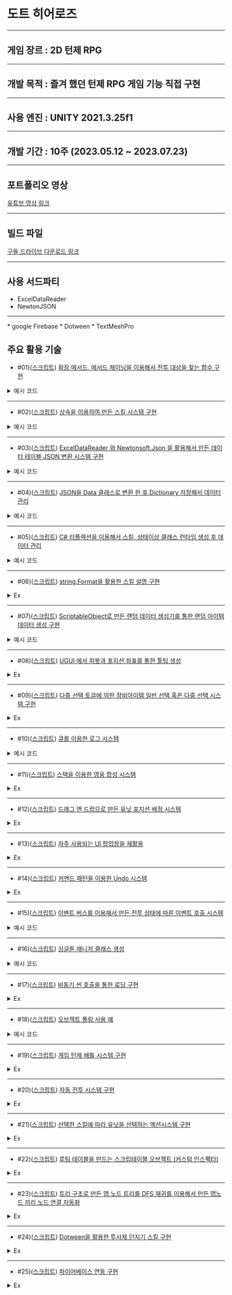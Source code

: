 도트 히어로즈
===

<hr/>

게임 장르 : 2D 턴제 RPG
---
<hr/>

개발 목적 : 즐겨 했던 턴제 RPG 게임 기능 직접 구현
---
<hr/>

사용 엔진 : UNITY 2021.3.25f1
---

<hr/>

개발 기간 : 10주 (2023.05.12 ~ 2023.07.23)
---

<hr/>

포트폴리오 영상
---
[유튜브 영상 링크](https://www.youtube.com/watch?v=ZACqozWcwWE&ab_channel=%EB%85%B8%EC%96%B4%EC%9D%B4)

<hr/>

빌드 파일
---
[구들 드라이브 다운로드 링크](https://drive.google.com/file/d/1AINMf5aS2t6UDCPbDsIh2ihyqnkEpRmg/view?usp=sharing)

<hr/>

사용 서드파티
---
* ExcelDataReader
* NewtonJSON

<hr/>
* google Firebase
* Dotween
* TextMeshPro

주요 활용 기술
---
* #01)([스크립트](https://github.com/dkckacka1/DotHeros-2DPortfolio-/blob/main/Portfolio_2D/Assets/02.%20Script/Battle/Unit/SkillSystem/BattleTargetSetExtensions.cs)) [확장 메서드, 메서드 체이닝을 이용해서 전투 대상을 찾는 함수 구현](https://copractice.tistory.com/47)

<details>
<summary>예시 코드</summary>
  
```csharp
public override IEnumerable<BattleUnit> SetTarget(BattleUnit actionUnit, List<GridPosition> targetUnits)
{
    // 적군에서 가장 체력 낮은 적을 타겟으로 잡음
    return targetUnits.GetEnemyTarget(actionUnit, this).OrderLowHealth().GetTargetNum(this).SelectBattleUnit();
}
```

</details>

---
* #02)([스크립트](https://github.com/dkckacka1/DotHeros-2DPortfolio-/blob/main/Portfolio_2D/Assets/02.%20Script/Battle/Unit/SkillSystem/Skill.cs)) [상속을 이용하여 만든 스킬 시스템 구현](https://copractice.tistory.com/60)

<details>
<summary>예시 코드</summary>
  
```csharp
public abstract class Skill
{
    protected SkillData skillData;                                  // 스킬 데이터

    public SkillData GetData => skillData;                          // 스킬 데이터를 리턴한다.
    public Sprite skillSprite;                                      // 스킬의 이미지를 표기할 스프라이트
    public List<Condition> conditionList = new List<Condition>() { null, null, null };  // 스킬이 가지고있는 상태이상

    public Skill(SkillData skillData)
    {
        // 데이터를 참조한다.
        this.skillData = skillData;
        // 스프라이트 이미지를 가져온다.
        this.skillSprite = GameManager.Instance.GetSprite(skillData.skillIconSpriteName);


        if (skillData.conditinID_1 != -1)
            // 스킬 데이터에서 상태이상이 존재하면
        {
            if (GameManager.Instance.TryGetCondition(skillData.conditinID_1, out Condition condition_1))
                // 상태이상을 가져와 리스트에 넣어준다.
            {
                conditionList[0] = condition_1;
            }
            else
                // 상태이상이 존재 하지 않으면
            {
                // null 값 넣기
                conditionList[0] = null;
            }
        }
        else
        // 스킬 데이터에서 상태이상이 존재하지 않으면
        {
            // null 값 넣기
            conditionList[0] = null;
        }

        if (skillData.conditinID_2 != -1)
        {
            if (GameManager.Instance.TryGetCondition(skillData.conditinID_2, out Condition condition_2))
            {
                conditionList[1] = condition_2;
            }
            else
            {
                conditionList[1] = null;
            }
        }
        else
        {
            conditionList[1] = null;
        }

        if (skillData.conditinID_3 != -1)
        {
            if (GameManager.Instance.TryGetCondition(skillData.conditinID_3, out Condition condition_3))
            {
                conditionList[2] = condition_3;
            }
            else
            {
                conditionList[2] = null;
            }
        }
        else
        {
            conditionList[2] = null;
        }
    }

    // ORDER : #06) string.Format을 활용한 스킬 설명 구현
    // 스킬 설명을 보여준다.
    public virtual string GetDesc(int skillLevel)
    {
        string desc = string.Empty;
        object[] values = GetLevelValue(); // 스킬 레벨에 의해 변경될 수치들

        if (values.Length == 0)
            // 변경될 수치가 없다면
        {
            // 스킬 설명을 그대로 리턴
            desc = GetData.skillDesc;
        }
        else
            // 변경될 수치가 있다면
        {
            float[] SetSkillLevelValues = values.Select(value => (float)value * skillLevel).ToArray();
            // 스킬 설명을 string.format 방식으로 가져온다.
            // Cast<object>().ToArray()를 하지않으면 컴파일러가 SetSkillLevelValues을 배열이 아닌 하나의 오브젝트로 판단하여
            // public static String Format(String format, object arg0); 함수를 호출해버린다.
            // Cast<object>().ToArray()를 사용해야
            // public static String Format(String format, params object[] args); 함수를 호출한다.
            desc = string.Format(GetData.skillDesc, SetSkillLevelValues.Cast<object>().ToArray());
        }

        return desc;
    }

    // 스킬을 사용할때 호출되는 가상 함수
    public virtual void Action(object sender, SkillActionEventArgs e)
    {
        // 스킬을 사용하면 로그에 등록된다.
        BattleManager.UIManager.AddLog(GetLogString(e));
    }

    // 로그에 등록될 로그 정보를 만드는 순수 가상 함수
    protected abstract string GetLogString(SkillActionEventArgs e);

    // 스킬 데이터에서 수치를 가져온다.
    private object[] GetLevelValue()
    {
        List<object> levelValues = new List<object>();
        if (GetData.skillLevelValue_1 != 0)
        {
            levelValues.Add(GetData.skillLevelValue_1);
        }

        if (GetData.skillLevelValue_2 != 0)
        {
            levelValues.Add(GetData.skillLevelValue_2);
        }

        if (GetData.skillLevelValue_3 != 0)
        {
            levelValues.Add(GetData.skillLevelValue_3);
        }

        return levelValues.ToArray();
    }
} 
```

</details>

---
* #03)([스크립트](https://github.com/dkckacka1/DotHeros-2DPortfolio-/blob/main/Portfolio_2D/Assets/02.%20Script/Core/Editor/TableToJson.cs)) [ExcelDataReader 와 Newtonsoft.Json 을 활용해서 만든 데이터 테이블 JSON 변환 시스템 구현](https://copractice.tistory.com/61)

<details>
<summary>예시 코드</summary>
  
```csharp
 // 엑셀에서 읽은 정보를 토대로 JSON파일을 생성합니다.
  private static bool WriteJson(DataTableReader reader, int rowCount, string excelPath)
  {
      using (var writer = new JsonTextWriter(File.CreateText(Application.dataPath + Constant.ResorucesDataPath + excelPath + ".json")))
          // JSON 쓰기를 실행합니다.
      {
          // JSON 파일의 속성 이름을 가져옵니다.
          List<string> propertyList = new List<string>();
  
          // 첫번째 행을 읽어옵니다.
          reader.Read();
          for (int i = 0; i < rowCount; i++)
          {
              try
              {
                  // 첫번째 행은 변수의 이름이므로 속성리스트에 넣어줍니다.
                  propertyList.Add(reader.GetString(i));
              }
              catch (InvalidCastException)
              {
                  Debug.LogError("Invalid data type.");
                  return false;
              }
          }
  
          // JSON파일을 만들때 읽기 쉽게 만듭니다.
          writer.Formatting = Formatting.Indented;
          // JSON을 배열값으로 만듭니다.
          writer.WriteStartArray();
          do
          {
              while (reader.Read())
                  // 행을 읽습니다.
              {
                  writer.WriteStartObject();
                  // JSON의 요소를 만듭니다.
                  for (int i = 0; i < propertyList.Count; i++)
                  {
                      writer.WritePropertyName(propertyList[i]);
                      // 각 행열에 맞는 속성값을 가져옵니다.
                      if (int.TryParse(reader.GetValue(i).ToString(), out int intValue))
                          // 가져온 값이 int형인지 확인
                      {
                          // 값을 int형으로 넣어줍니다.
                          writer.WriteValue(intValue);
                      }
                      else if (bool.TryParse(reader.GetValue(i).ToString(), out bool boolValue))
                          // 가져온 값이 bool형인지 확인
                      {
                          // 값을 bool 형으로 넣어줍니다.
                          writer.WriteValue(boolValue);
                      }
                      else if (float.TryParse(reader.GetValue(i).ToString(), out float floatValue))
                          // 가져온 값이 float 형인지 확인
                      {
                          // 값을 float형으로 넣어줍니다.
                          writer.WriteValue(floatValue);
                      }
                      else
                      {
                          // 어떠한 것도 아니라면 문자열형태로 넣어줍니다.
                          writer.WriteValue(reader.GetString(i));
                      }
                  }
  
                  //배열에 요소를 채워 넣습니다.
                  writer.WriteEndObject();
              }
          }
          // 다음행이 존재하지 않을 때 까지 반복합니다
          while (reader.NextResult());
          // JSON 배열 작성을 종료합니다.
          writer.WriteEndArray();
          return true;
      }
  }
```

</details>

---
* #04)([스크립트](https://github.com/dkckacka1/DotHeros-2DPortfolio-/blob/b66275919473052e85dca84890841800e42a5f15/Portfolio_2D/Assets/02.%20Script/Core/GameManager/ResourcesLoader.cs#L63C1-L63C1)) [JSON을 Data 클래스로 변환 한 후 Dictionary 저장해서 데이터 관리](https://copractice.tistory.com/62)

<details>
<summary>예시 코드</summary>
  
```csharp
  // 데이터 타입을 로드합니다
  private static void LoadData<T>(Dictionary<int, Data> dataDic, string jsonPath) where T : Data
  {
      // JSON 파일을 로드 하기위해 TextAsset 타입으로 로드합니다.
      var json = Resources.Load<TextAsset>(jsonPath);
      // 가져온 TextAsset를 가져와서 Data타입으로 역직렬화 합니다.
      var datas = JsonConvert.DeserializeObject<T[]>(json.text);

      // 역직렬화한 Data타입을 Dic에 넣어줍니다.
      foreach (var data in datas)
      {
          dataDic.Add(data.ID, data);
      }
  }
```

</details>

---
* #05)([스크립트](https://github.com/dkckacka1/DotHeros-2DPortfolio-/blob/b66275919473052e85dca84890841800e42a5f15/Portfolio_2D/Assets/02.%20Script/Core/GameManager/GameManager.cs#L385)) [C# 리플렉션을 이용해서 스킬, 상태이상 클래스 런타임 생성 후 데이터 관리](https://copractice.tistory.com/63)

<details>
<summary>예시 코드</summary>
  
```csharp
// 스킬 데이터로 스킬 클래스 생성
  private void LoadSkill()
  {
      foreach (var data in GetDatas<SkillData>())
      {
          SkillData skillData = (data as SkillData);
          // 데이터의 스킬 클래스 이름으로 스킬 클래스 타입 가져오기
          var type = Type.GetType("Portfolio.skill." + (data as SkillData).skillClassName);
          // 만들 클래스
          object obj = null;
          switch (skillData.skillType)
          {
              case eSkillType.ActiveSkill:
                  {
                      // 만든 타입으로 클래스를 런타임 생성한 후 스킬 Dic 에 넣어준다.
                      obj = Activator.CreateInstance(type, skillData as ActiveSkillData);
                      skillDictionary.Add(data.ID, obj as ActiveSkill);
                  }
                  break;
              case eSkillType.PassiveSkill:
                  {
                      // 만든 타입으로 클래스를 런타임 생성한 후 스킬 Dic 에 넣어준다.
                      obj = Activator.CreateInstance(type, skillData as PassiveSkillData);
                      skillDictionary.Add(data.ID, obj as PassiveSkill);
                  }
                  break;
              default:
                  Debug.LogWarning("unknownType");
                  break;
          }
      }
  }
```

</details>

---
* #06)([스크립트](https://github.com/dkckacka1/DotHeros-2DPortfolio-/blob/b66275919473052e85dca84890841800e42a5f15/Portfolio_2D/Assets/02.%20Script/Battle/Unit/SkillSystem/Skill.cs#L87)) [string.Format을 활용한 스킬 설명 구현](https://copractice.tistory.com/64)

<details>
<summary>Ex</summary>
  
![#6](https://github.com/dkckacka1/DotHeros-2DPortfolio-/assets/125544460/1dd11497-3c97-4ac4-be72-2e4e5faa055b)


</details>

---
* #07)([스크립트](https://github.com/dkckacka1/DotHeros-2DPortfolio-/blob/main/Portfolio_2D/Assets/02.%20Script/Core/GameManager/ItemGenerator.cs)) [ScriptableObject로 만든 랜덤 데이터 생성기를 통한 랜덤 아이템 데이터 생성 구현](https://copractice.tistory.com/65)

<details>
<summary>예시 코드</summary>
  
```csharp
public class ItemGenerator : MonoBehaviour
{
    [SerializeField] EquipmentCreateData normalCreateData;      // 평범 등급 아이템 랜덤 데이타 생성기
    [SerializeField] EquipmentCreateData rareCreateData;        // 희귀 등급 아이템 랜덤 데이타 생성기
    [SerializeField] EquipmentCreateData uniqueCreateData;      // 고유 등급 아이템 랜덤 데이타 생성기
    [SerializeField] EquipmentCreateData legendaryCreateData;   // 전설 등급 아이템 랜덤 데이타 생성기

    // 장비 데이타를 생성하는 클래스 new() 제한자를 넣어야 클래스를 생성할 수 있다.
    public T CreateEquipmentItemData<T>(eGradeType itemGrade) where T : EquipmentItemData, new()
    {
        // 새로운 클래스
        T newData = new T();
        EquipmentCreateData creator = null;

        newData.equipmentGrade = itemGrade;

        // 만들 려는 등급에 맞는 랜덤 데이터 생성기를 참조한다.
        switch (itemGrade)
        {
            case eGradeType.Normal:
                creator = this.normalCreateData;
                break;
            case eGradeType.Rare:
                creator = this.rareCreateData;
                break;
            case eGradeType.Unique:
                creator = this.uniqueCreateData;
                break;
            case eGradeType.Legendary:
                creator = this.legendaryCreateData;
                break;
            default:
                Debug.LogWarning("CreateItem Error #1");
                return null;
        }

        if (newData is WeaponData)
            // 만들려는 데이터가 무기데이터 라면
        {
            // 주 스텟은 공격력, 랜덤한 능력치 입력
            SetNewPropertyRound(ref (newData as WeaponData).attackPoint, creator.attackPoint.min, creator.attackPoint.max);
            newData.equipmentType = eEquipmentItemType.Weapon;
        }
        else if (newData is HelmetData)
            // 만들려는 데이터가 헬멧데이터 라면
        {
            // 주 스텟은 생명력, 랜덤한 능력치 입력
            SetNewPropertyRound(ref (newData as HelmetData).healthPoint, creator.healthPoint.min, creator.healthPoint.max);
            newData.equipmentType = eEquipmentItemType.Helmet;
        }
        else if (newData is ArmorData)
            // 만들려는 데이터가 갑옷데이터 라면
        {
            // 주 스텟은 방어력, 랜덤한 능력치 입력
            SetNewPropertyRound(ref (newData as ArmorData).defencePoint, creator.defencePoint.min, creator.defencePoint.max);
            newData.equipmentType = eEquipmentItemType.Armor;
        }
        else if (newData is ShoeData)
            // 만들려는 데이터가 신발데이터 라면
        {
            // 주 스텟은 속도, 랜덤한 능력치 입력
            SetNewPropertyRound(ref (newData as ShoeData).speed, creator.speed.min, creator.speed.max);
            newData.equipmentType = eEquipmentItemType.Shoe;
        }
        else if (newData is AmuletData)
            // 만들려는 데이터가 목걸이데이터 라면
        {
            // 주 스텟은 치명타 확률, 데미지, 랜덤한 능력치 입력
            SetNewProperty(ref (newData as AmuletData).criticalPercent, creator.criticalPercent.min, creator.criticalPercent.max);
            SetNewProperty(ref (newData as AmuletData).criticalDamage, creator.criticalDamage.min, creator.criticalDamage.max);
            newData.equipmentType = eEquipmentItemType.Amulet;
        }
        else if (newData is RingData)
            // 만들려는 데이터가 반지이데이터 라면
        {
            // 주 스텟은 효과 적중, 저항력, 랜덤한 능력치 입력
            SetNewProperty(ref (newData as RingData).effectHit, creator.effectHit.min, creator.effectHit.max);
            SetNewProperty(ref (newData as RingData).effectResistance, creator.effectRes.min, creator.effectRes.max);
            newData.equipmentType = eEquipmentItemType.Ring;
        }
        else
        {
            Debug.LogWarning("CreateItem Error #2");
            return null;
        }

        //랜덤한 세트 입력
        newData.setType = (eSetType)Random.Range(0, (int)eSetType.Count);
        return newData;
    }

    // 아이템 강화
    public void ReinforceEquipment(EquipmentItemData data)
    {
        // 강화 수치 증가
        data.reinforceCount++;

        // 각 아이템에 맞는 능력치 증가
        if (data is WeaponData)
        {
            (data as WeaponData).attackPoint = Mathf.Floor((data as WeaponData).attackPoint * 1.2f);
        }
        else if (data is ArmorData)
        {
            (data as ArmorData).defencePoint = Mathf.Floor((data as ArmorData).defencePoint * 1.2f);
        }
        else if (data is HelmetData)
        {
            (data as HelmetData).healthPoint = Mathf.Floor((data as HelmetData).healthPoint * 1.2f);

        }
        else if (data is ShoeData)
        {
            (data as ShoeData).speed = Mathf.Floor((data as ShoeData).speed * 1.1f);
        }
        else if (data is AmuletData)
        {
            (data as AmuletData).criticalPercent = (data as AmuletData).criticalPercent + 0.01f;
            (data as AmuletData).criticalDamage = (data as AmuletData).criticalDamage + 0.01f;

        }
        else if (data is RingData)
        {
            (data as RingData).effectHit = (data as RingData).effectHit + 0.01f;
            (data as RingData).effectResistance = (data as RingData).effectResistance + 0.01f;
        }

        // 강화 수치가 3늘어날때마다 옵션 스탯을 하나씩 부여한다.
        if (data.reinforceCount == 3)
        {
            AddOption(ref data.optionStat_1_Type, ref data.optionStat_1_value, GetEquipmentOptionStat(data), data.equipmentGrade);
        }
        else if (data.reinforceCount == 6)
        {
            AddOption(ref data.optionStat_2_Type, ref data.optionStat_2_value, GetEquipmentOptionStat(data), data.equipmentGrade);
        }
        else if (data.reinforceCount == 9)
        {
            AddOption(ref data.optionStat_3_Type, ref data.optionStat_3_value, GetEquipmentOptionStat(data), data.equipmentGrade);
        }
        else if (data.reinforceCount == 12)
        {
            AddOption(ref data.optionStat_4_Type, ref data.optionStat_4_value, GetEquipmentOptionStat(data), data.equipmentGrade);
        }
    }
```

</details>

---
* #08)([스크립트](https://github.com/dkckacka1/DotHeros-2DPortfolio-/blob/b66275919473052e85dca84890841800e42a5f15/Portfolio_2D/Assets/02.%20Script/Lobby/UI/InventoryPanel/InventoryPanel.cs#L66)) [UGUI 에서 피봇과 포지션 좌표를 통한 툴팁 생성](https://copractice.tistory.com/66)

<details>
<summary>Ex</summary>
  
![#8](https://github.com/dkckacka1/DotHeros-2DPortfolio-/assets/125544460/b39df7ac-075d-482b-99f5-038cbb2c6a7c)

</details>

---
* #09)([스크립트](https://github.com/dkckacka1/DotHeros-2DPortfolio-/blob/b66275919473052e85dca84890841800e42a5f15/Portfolio_2D/Assets/02.%20Script/Lobby/UI/InventoryPanel/EquipmentInventory.cs#L77)) [다중 선택 토글에 의한 장비아이템 일반 선택 혹은 다중 선택 시스템 구현](https://copractice.tistory.com/67)

<details>
<summary>Ex</summary>
  
![#9](https://github.com/dkckacka1/DotHeros-2DPortfolio-/assets/125544460/3028fbff-a6e4-409e-b511-b4b3d7553578)

</details>

---
* #10)([스크립트](https://github.com/dkckacka1/DotHeros-2DPortfolio-/blob/main/Portfolio_2D/Assets/02.%20Script/Battle/UI/BattleLogUI.cs)) [큐를 이용한 로그 시스템](https://copractice.tistory.com/68)

<details>
<summary>예시 코드</summary>
  
```csharp
public class BattleLogUI : MonoBehaviour
{
    [SerializeField] int logCount = 5;                          // 로그가 표시될 최대 갯수
    [SerializeField] TextMeshProUGUI logText;                   // 로그 텍스트

    private Queue<string> logQueue = new Queue<string>();       // 로그 큐

    private void Start()
    {
        // 로그를 초기화 한다.
        ResetLog();
    }

    // 로그를 업데이트 한다.
    private void UpdateLog()
    { 
        string logtxt = string.Empty;

        // 로그 큐를 순회하며 로그를 쌓는다.
        foreach (string log in logQueue)
        {
            logtxt += ("\n" + log);
        }

        // 로그 출력
        logText.text = logtxt;
    }

    // 로그를 더해준다.
    public void AddLog(string logText)
    {
        // 로그를 로그 큐에 넣는다.
        logQueue.Enqueue(logText);
        
        // 만약 로그큐가 최대 카운트를 넘어가면
        if (logQueue.Count > logCount)
        {
            // 가장 오래된 로그를 없애준다.
            logQueue.Dequeue();
        }

        // 로그를 업데이트 합니다.
        UpdateLog();
    }

    // 로그텍스트와 큐를 초기화한다.
    public void ResetLog()
    {
        logQueue.Clear();
        logText.text = "";
    }
}
```

</details>

---
* #11)([스크립트](https://github.com/dkckacka1/DotHeros-2DPortfolio-/blob/main/Portfolio_2D/Assets/02.%20Script/Lobby/UI/HeroPanel/CompositionPanel/UnitCompositionPanelUI.cs)) [스택을 이용한 영웅 합성 시스템](https://copractice.tistory.com/69)

<details>
<summary>Ex</summary>
  
![#11](https://github.com/dkckacka1/DotHeros-2DPortfolio-/assets/125544460/729f0a24-42f3-401c-96d6-1dc18f628ec7)

</details>

---
* #12)([스크립트](https://github.com/dkckacka1/DotHeros-2DPortfolio-/blob/main/Portfolio_2D/Assets/02.%20Script/WorldMap/UI/UnitSlotSelector_FormationPopup.cs)) [드래그 앤 드랍으로 만든 유닛 포지션 배정 시스템](https://copractice.tistory.com/70)

<details>
<summary>Ex</summary>
  
![#12](https://github.com/dkckacka1/DotHeros-2DPortfolio-/assets/125544460/224bd48d-5c42-4eb5-bc88-954dd662589c)

</details>

---
* #13)([스크립트](https://github.com/dkckacka1/DotHeros-2DPortfolio-/blob/b66275919473052e85dca84890841800e42a5f15/Portfolio_2D/Assets/02.%20Script/Core/GameManager/UIManager.cs#L81)) [자주 사용되는 UI 팝업창을 재활용](https://copractice.tistory.com/71)

<details>
<summary>Ex</summary>
  
![#13](https://github.com/dkckacka1/DotHeros-2DPortfolio-/assets/125544460/90c5387c-f1fa-45df-b579-bcbbdb51c8ac)

</details>

---
* #14)([스크립트](https://github.com/dkckacka1/DotHeros-2DPortfolio-/blob/b66275919473052e85dca84890841800e42a5f15/Portfolio_2D/Assets/02.%20Script/Lobby/Core/LobbyUIManager.cs#L99)) [커맨드 패턴을 이용한 Undo 시스템](https://copractice.tistory.com/72)

<details>
<summary>Ex</summary>
  
![#14](https://github.com/dkckacka1/DotHeros-2DPortfolio-/assets/125544460/166bedf4-37e4-4bfd-a6a5-6dca7cc76a7b)

</details>

---
* #15)([스크립트](https://github.com/dkckacka1/DotHeros-2DPortfolio-/blob/b66275919473052e85dca84890841800e42a5f15/Portfolio_2D/Assets/02.%20Script/Battle/Core/BattleManager.cs#L446)) [이벤트 버스를 이용해서 만든 전투 상태에 따른 이벤트 호출 시스템](https://copractice.tistory.com/73)

<details>
<summary>예시 코드</summary>
  
```csharp
// 전투 상태에 이벤트 구독
  public void PublishEvent(eBattleState state, UnityAction action)
  {
      if (StateEventHandlerDic.ContainsKey(state))
      // 이벤트 Dic에 해당 전투 상태 KEY가 있다면
      {
          //이벤트 구독
          StateEventHandlerDic[state].AddListener(action);
      }
      else
      {
          //KV 생성후 이벤트 구독
          StateEventHandlerDic.Add(state, new UnityEvent());
          StateEventHandlerDic[state].AddListener(action);
      }
  }

  // 이벤트 구독 해제
  public void UnPublishEvent(eBattleState state, UnityAction action)
  {
      if (StateEventHandlerDic.ContainsKey(state))
      {
          StateEventHandlerDic[state].RemoveListener(action);
      }
  }

  // 구독한 이벤트 모두 호출
  public void InvokeStateEvent(eBattleState state)
  {
      if (StateEventHandlerDic.ContainsKey(state))
      {
          StateEventHandlerDic[state]?.Invoke();
      }
  }
```

</details>

---
* #16)([스크립트](https://github.com/dkckacka1/DotHeros-2DPortfolio-/blob/b66275919473052e85dca84890841800e42a5f15/Portfolio_2D/Assets/02.%20Script/Battle/Core/BattleManager.cs#L67)) [싱글톤 매니저 클래스 생성](https://copractice.tistory.com/74)

<details>
<summary>예시 코드</summary>
  
```csharp
private void Awake()
{
    // 싱글톤 생성
    if (Instance != null)
    {
        Debug.LogError("BattleManager is already created");
        Destroy(this.gameObject);
        return;
    }

    Instance = this;

    uiManager = GetComponentInChildren<BattleUIManager>();
    battleFactory = GetComponentInChildren<BattleFactory>();
    turnBaseSystem = GetComponentInChildren<TurnBaseSystem>();
    actionSystem = GetComponentInChildren<ActionSystem>();
    manaSystem = GetComponentInChildren<ManaSystem>();
    objectPool = GetComponentInChildren<ObjectPool>();
}
```

</details>

---
* #17)([스크립트](https://github.com/dkckacka1/DotHeros-2DPortfolio-/blob/b66275919473052e85dca84890841800e42a5f15/Portfolio_2D/Assets/02.%20Script/Start/Core/StartManager.cs#L39)) [비동기 씬 호출을 통한 로딩 구현](https://copractice.tistory.com/75)

<details>
<summary>Ex</summary>
  
![#17](https://github.com/dkckacka1/DotHeros-2DPortfolio-/assets/125544460/9a905e9d-2552-496d-9095-95486a522306)


</details>

---
* #18)([스크립트](https://github.com/dkckacka1/DotHeros-2DPortfolio-/blob/main/Portfolio_2D/Assets/02.%20Script/Battle/Core/ObjectPool.cs)) [오브젝트 풀링 사용 예](https://copractice.tistory.com/76)

<details>
<summary>예시 코드</summary>
  
```csharp
private BattleTextUI CreateBattleText()
    // 전투 텍스트 생성
{
    var newBattleText = Instantiate(battleTextPrefab, battleTextParents.transform);
    ReleaseBattleText(newBattleText);
    return newBattleText;
}

public BattleTextUI SpawnBattleText(bool isActive = true)
    // 전투 텍스트 소환
{
    if (battleTextPool.Count == 0)
        // 만약 풀이 비어있다면 새로운 텍스트 생성
    {
        CreateBattleText();
    }

    var battleText = battleTextPool.Dequeue();
    battleText.gameObject.SetActive(isActive);

    return battleText;
}

public void ReleaseBattleText(BattleTextUI releaseBattleText)
    // 전투 텍스트 반환
{
    releaseBattleText.gameObject.SetActive(false);
    releaseBattleText.transform.position = Vector3.zero;
    releaseBattleText.transform.rotation = Quaternion.identity;
    // 풀에 넣어준다.
    battleTextPool.Enqueue(releaseBattleText);
}
```

</details>

---
* #19)([스크립트](https://github.com/dkckacka1/DotHeros-2DPortfolio-/blob/main/Portfolio_2D/Assets/02.%20Script/Battle/Core/TurnBaseSystem.cs)) [게임 턴제 배틀 시스템 구현](https://copractice.tistory.com/77)

<details>
<summary>Ex</summary>
  
![#19](https://github.com/dkckacka1/DotHeros-2DPortfolio-/assets/125544460/bfc3008d-2696-4982-bce4-b865e7ff82b6)


</details>

---
* #20)([스크립트](https://github.com/dkckacka1/DotHeros-2DPortfolio-/blob/main/Portfolio_2D/Assets/02.%20Script/Battle/Unit/AISystem/AISystem.cs)) [자동 전투 시스템 구현](https://copractice.tistory.com/78)

<details>
<summary>Ex</summary>
  
![#20](https://github.com/dkckacka1/DotHeros-2DPortfolio-/assets/125544460/4626c4a3-f49e-4b40-ac75-6789a2ca3068)


</details>

---
* #21)([스크립트](https://github.com/dkckacka1/DotHeros-2DPortfolio-/blob/main/Portfolio_2D/Assets/02.%20Script/Battle/Core/ActionSystem.cs)) [선택한 스킬에 따라 유닛을 선택하는 액션시스템 구현](https://copractice.tistory.com/79)

<details>
<summary>Ex</summary>
  
![#21](https://github.com/dkckacka1/DotHeros-2DPortfolio-/assets/125544460/ceba155a-1576-462d-9332-66c081b5df31)


</details>

---
* #22)([스크립트](https://github.com/dkckacka1/DotHeros-2DPortfolio-/blob/main/Portfolio_2D/Assets/02.%20Script/Core/Map/LootItemTable.cs)) [루팅 테이블을 만드는 스크립테이블 오브젝트 (커스텀 인스펙터)](https://copractice.tistory.com/80)

<details>
<summary>Ex</summary>
  
![#22](https://github.com/dkckacka1/DotHeros-2DPortfolio-/assets/125544460/5a5c8dd1-a873-45f0-b6c3-6581743de457)


</details>

---
* #23)([스크립트](https://github.com/dkckacka1/DotHeros-2DPortfolio-/blob/b66275919473052e85dca84890841800e42a5f15/Portfolio_2D/Assets/02.%20Script/WorldMap/Editor/MapNodeDraw.cs#L23)) [트리 구조로 만든 맵 노드 트리를 DFS 재귀를 이용해서 만든 맵노드 끼리 노드 연결 자동화](https://copractice.tistory.com/81)

<details>
<summary>Ex</summary>
  
![#23](https://github.com/dkckacka1/DotHeros-2DPortfolio-/assets/125544460/c8a91640-0a4a-4c55-b3f2-d8c6af7b8f4c)


</details>

---
* #24)([스크립트](https://github.com/dkckacka1/DotHeros-2DPortfolio-/blob/f98487a65e925662b1aa78bcfee3bd133d675ace/Portfolio_2D/Assets/02.%20Script/Battle/Unit/SkillSystem/SkillList/ActiveSkill/Skill_GWEN_BaseAttack.cs#L29)) [Dotween을 활용한 투사체 던지기 스킬 구현](https://copractice.tistory.com/85)

<details>
<summary>Ex</summary>
  
![#24](https://github.com/dkckacka1/DotHeros-2DPortfolio-/assets/125544460/2b56d2a5-cccc-44f9-81a2-5b59f14e581f)


</details>

---
* #25)([스크립트](https://github.com/dkckacka1/DotHeros-2DPortfolio-/blob/main/Portfolio_2D/Assets/02.%20Script/Core/GameManager/NetworkManager.cs)) [파이어베이스 연동 구현](https://copractice.tistory.com/86)

<details>
<summary>Ex</summary>
  
![#25](https://github.com/dkckacka1/DotHeros-2DPortfolio-/assets/125544460/34a7f0a6-9041-47e5-a17f-e8356e62c14b)


</details>

